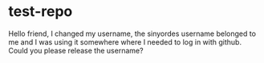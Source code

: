 # test-repo

Hello friend, I changed my username, the sinyordes username belonged to me and I was using it somewhere where I needed to log in with github. Could you please release the username?
